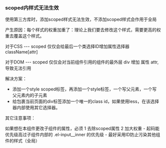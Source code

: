 ### scoped内样式无法生效

使用第三方库时，添加scoped样式无法生效，不添加scoped样式会作用于全局

产生原因：每个样式的权重加重了：理论上我们要去修改这个样式，需要更高的权重去覆盖这个样式。

对于CSS --- scoped 仅仅会给最后一个类选择ID增加属性选择器 className[attr]

对于DOM --- scoped 仅仅会对当前组件引用的组件的最外层 div 增加 属性 attr,导致无法引用

解决方案：

- 添加一个style scoped标签，再添加一个style标签，一个写父元素，一个写父元素内的子元素
- 给包裹当前页面的div标签添加一个唯一的class id，如果使用less，在该选择器内部使用其它选择器。

其它注意事项：

如果想在本组件更改子组件的属性，必须   1 去除scoped属性 2 加大权重 - 起码能优先级高过子组件内部的 .el-input__inner 的优先级 - 最好采用ID防止污染其他组件的样式（全局）